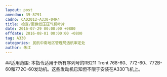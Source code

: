 ```yaml
---
layout: post
amendno: 39-8791
cadno: CAD2012-A330-04R4
title: 检查/更换低压压气机叶片
date: 2016-07-29 00:00:00 +0800
effdate: 2016-08-01 00:00:00 +0800
tag: A330
categories: 民航中南地区管理局适航审定处
author: 朱江
---
```


##适用范围:
本指令适用于所有序列号的RB211 Trent 768-60、772-60、772B-60和772C-60发动机。这些发动机已知但不限于安装在A330飞机上。

